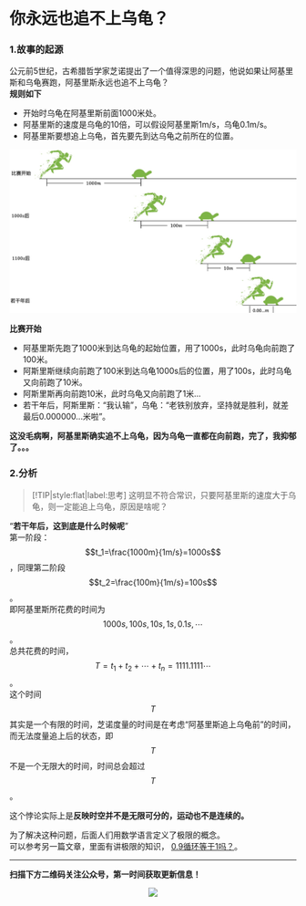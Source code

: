 # 你永远也追不上乌龟？

### 1.故事的起源
公元前5世纪，古希腊哲学家芝诺提出了一个值得深思的问题，他说如果让阿基里斯和乌龟赛跑，阿基里斯永远也追不上乌龟？  
**规则如下**  
* 开始时乌龟在阿基里斯前面1000米处。
* 阿基里斯的速度是乌龟的10倍，可以假设阿基里斯1m/s，乌龟0.1m/s。
* 阿基里斯要想追上乌龟，首先要先到达乌龟之前所在的位置。

<div align=center><img src="img-tortoise/tortoise-1.jpg" style="max-height: 300px;"></div>

**比赛开始**  
* 阿基里斯先跑了1000米到达乌龟的起始位置，用了1000s，此时乌龟向前跑了100米。
* 阿斯里斯继续向前跑了100米到达乌龟1000s后的位置，用了100s，此时乌龟又向前跑了10米。
* 阿斯里斯再向前跑10米，此时乌龟又向前跑了1米...
* 若干年后，阿斯里斯：“我认输”，乌龟：“老铁别放弃，坚持就是胜利，就差最后0.000000...米啦”。

**这没毛病啊，阿基里斯确实追不上乌龟，因为乌龟一直都在向前跑，完了，我抑郁了。。。**

###  2.分析
> [!TIP|style:flat|label:思考]
> 这明显不符合常识，只要阿基里斯的速度大于乌龟，则一定能追上乌龟，原因是啥呢？

“**若干年后，这到底是什么时候呢**”  
第一阶段：$$t_1=\frac{1000m}{1m/s}=1000s$$，同理第二阶段$$t_2=\frac{100m}{1m/s}=100s$$。  
即阿基里斯所花费的时间为$$1000s,100s,10s,1s,0.1s,\cdots$$。  
总共花费的时间，$$T=t_1+t_2+\cdots+t_n=1111.1111\cdots$$。  
这个时间$$T$$其实是一个有限的时间，芝诺度量的时间是在考虑“阿基里斯追上乌龟前”的时间，而无法度量追上后的状态，即$$T$$不是一个无限大的时间，时间总会超过$$T$$。

这个悖论实际上是**反映时空并不是无限可分的，运动也不是连续的。**

为了解决这种问题，后面人们用数学语言定义了极限的概念。  
可以参考另一篇文章，里面有讲极限的知识，
[0.9循环等于1吗？](/math/0.9equal1.html)。  

---
**扫描下方二维码关注公众号，第一时间获取更新信息！**  
<div align=center><img src="../qrcode.jpg" style="max-height: 300px;"></div>